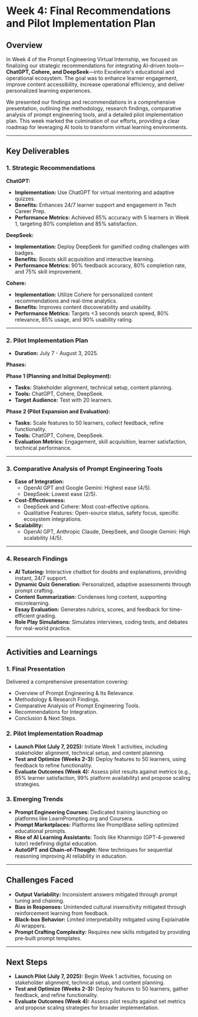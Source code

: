 # Week 4: Final Recommendations and Pilot Implementation Plan

## Overview

In Week 4 of the Prompt Engineering Virtual Internship, we focused on finalizing our strategic recommendations for integrating AI-driven tools—**ChatGPT, Cohere, and DeepSeek**—into Excelerate's educational and operational ecosystem. The goal was to enhance learner engagement, improve content accessibility, increase operational efficiency, and deliver personalized learning experiences.

We presented our findings and recommendations in a comprehensive presentation, outlining the methodology, research findings, comparative analysis of prompt engineering tools, and a detailed pilot implementation plan. This week marked the culmination of our efforts, providing a clear roadmap for leveraging AI tools to transform virtual learning environments.

---

## Key Deliverables

### 1. Strategic Recommendations

**ChatGPT:**
- **Implementation:** Use ChatGPT for virtual mentoring and adaptive quizzes.
- **Benefits:** Enhances 24/7 learner support and engagement in Tech Career Prep.
- **Performance Metrics:** Achieved 85% accuracy with 5 learners in Week 1, targeting 80% completion and 85% satisfaction.

**DeepSeek:**
- **Implementation:** Deploy DeepSeek for gamified coding challenges with badges.
- **Benefits:** Boosts skill acquisition and interactive learning.
- **Performance Metrics:** 90% feedback accuracy, 80% completion rate, and 75% skill improvement.

**Cohere:**
- **Implementation:** Utilize Cohere for personalized content recommendations and real-time analytics.
- **Benefits:** Improves content discoverability and usability.
- **Performance Metrics:** Targets <3 seconds search speed, 80% relevance, 85% usage, and 90% usability rating.

---

### 2. Pilot Implementation Plan

- **Duration:** July 7 - August 3, 2025.

**Phases:**

**Phase 1 (Planning and Initial Deployment):**
- **Tasks:** Stakeholder alignment, technical setup, content planning.
- **Tools:** ChatGPT, Cohere, DeepSeek.
- **Target Audience:** Test with 20 learners.

**Phase 2 (Pilot Expansion and Evaluation):**
- **Tasks:** Scale features to 50 learners, collect feedback, refine functionality.
- **Tools:** ChatGPT, Cohere, DeepSeek.
- **Evaluation Metrics:** Engagement, skill acquisition, learner satisfaction, technical performance.

---

### 3. Comparative Analysis of Prompt Engineering Tools

- **Ease of Integration:**
  - OpenAI GPT and Google Gemini: Highest ease (4/5).
  - DeepSeek: Lowest ease (2/5).
- **Cost-Effectiveness:**
  - DeepSeek and Cohere: Most cost-effective options.
  - Qualitative Features: Open-source status, safety focus, specific ecosystem integrations.
- **Scalability:**
  - OpenAI GPT, Anthropic Claude, DeepSeek, and Google Gemini: High scalability (4/5).

---

### 4. Research Findings

- **AI Tutoring:** Interactive chatbot for doubts and explanations, providing instant, 24/7 support.
- **Dynamic Quiz Generation:** Personalized, adaptive assessments through prompt crafting.
- **Content Summarization:** Condenses long content, supporting microlearning.
- **Essay Evaluation:** Generates rubrics, scores, and feedback for time-efficient grading.
- **Role Play Simulations:** Simulates interviews, coding tests, and debates for real-world practice.

---

## Activities and Learnings

### 1. Final Presentation

Delivered a comprehensive presentation covering:
- Overview of Prompt Engineering & Its Relevance.
- Methodology & Research Findings.
- Comparative Analysis of Prompt Engineering Tools.
- Recommendations for Integration.
- Conclusion & Next Steps.

### 2. Pilot Implementation Roadmap

- **Launch Pilot (July 7, 2025):** Initiate Week 1 activities, including stakeholder alignment, technical setup, and content planning.
- **Test and Optimize (Weeks 2-3):** Deploy features to 50 learners, using feedback to refine functionality.
- **Evaluate Outcomes (Week 4):** Assess pilot results against metrics (e.g., 85% learner satisfaction, 99% platform availability) and propose scaling strategies.

### 3. Emerging Trends

- **Prompt Engineering Courses:** Dedicated training launching on platforms like LearnPrompting.org and Coursera.
- **Prompt Marketplaces:** Platforms like PromptBase selling optimized educational prompts.
- **Rise of AI Learning Assistants:** Tools like Khanmigo (GPT-4-powered tutor) redefining digital education.
- **AutoGPT and Chain-of-Thought:** New techniques for sequential reasoning improving AI reliability in education.

---

## Challenges Faced

- **Output Variability:** Inconsistent answers mitigated through prompt tuning and chaining.
- **Bias in Responses:** Unintended cultural insensitivity mitigated through reinforcement learning from feedback.
- **Black-box Behavior:** Limited interpretability mitigated using Explainable AI wrappers.
- **Prompt Crafting Complexity:** Requires new skills mitigated by providing pre-built prompt templates.

---

## Next Steps

- **Launch Pilot (July 7, 2025):** Begin Week 1 activities, focusing on stakeholder alignment, technical setup, and content planning.
- **Test and Optimize (Weeks 2-3):** Deploy features to 50 learners, gather feedback, and refine functionality.
- **Evaluate Outcomes (Week 4):** Assess pilot results against set metrics and propose scaling strategies for broader implementation.
